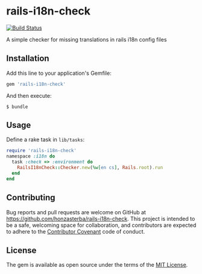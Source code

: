 # rails-i18n-check

[![Build Status](https://travis-ci.com/honzasterba/rails-i18n-check.svg?branch=master)](https://travis-ci.com/honzasterba/rails-i18n-check)

A simple checker for missing translations in rails i18n config files

## Installation

Add this line to your application's Gemfile:

```ruby
gem 'rails-i18n-check'
```

And then execute:

    $ bundle

## Usage

Define a rake task in `lib/tasks`:

```ruby
require 'rails-i18n-check'
namespace :i18n do
  task :check => :environment do
    RailsI18nCheck::Checker.new(%w[en cs], Rails.root).run
  end
end
```

## Contributing

Bug reports and pull requests are welcome on GitHub at
https://github.com/honzasterba/rails-i18n-check. This project is intended to be a
safe, welcoming space for collaboration, and contributors are
expected to adhere to the [Contributor Covenant](http://contributor-covenant.org)
code of conduct.


## License

The gem is available as open source under the terms of
the [MIT License](http://opensource.org/licenses/MIT).
